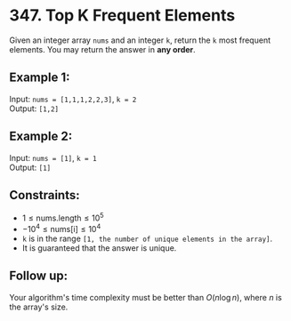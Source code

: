 ﻿# 347. Top K Frequent Elements

Given an integer array `nums` and an integer `k`, return the `k` most frequent elements. You may return the answer in **any order**.

## Example 1:

Input: `nums = [1,1,1,2,2,3]`, `k = 2`  
Output: `[1,2]`

## Example 2:

Input: `nums = [1]`, `k = 1`  
Output: `[1]`

## Constraints:

- $1 \leq \text{nums.length} \leq 10^5$
- $-10^4 \leq \text{nums[i]} \leq 10^4$
- `k` is in the range `[1, the number of unique elements in the array]`.
- It is guaranteed that the answer is unique.

## Follow up:

Your algorithm's time complexity must be better than $O(n \log n)$, where $n$ is the array's size.